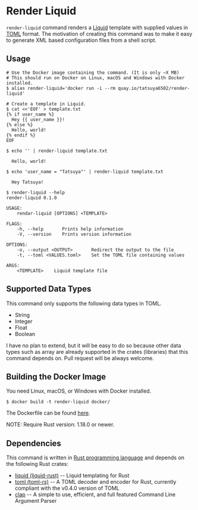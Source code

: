 # Render Liquid

`render-liquid` command renders
a [Liquid](https://shopify.github.io/liquid/) template with supplied
values in [TOML](https://github.com/toml-lang/toml) format. The
motivation of creating this command was to make it easy to generate
XML based configuration files from a shell script.


## Usage

```console
# Use the Docker image containing the command. (It is only ~X MB)
# This should run on Docker on Linux, macOS and Windows with Docker installed.
$ alias render-liquid='docker run -i --rm quay.io/tatsuya6502/render-liquid'

# Create a template in Liquid.
$ cat <<'EOF' > template.txt
{% if user_name %}
  Hey {{ user_name }}!
{% else %}
  Hello, world!
{% endif %}
EOF

$ echo '' | render-liquid template.txt

  Hello, world!

$ echo 'user_name = "Tatsuya"' | render-liquid template.txt

  Hey Tatsuya!

```

```console
$ render-liquid --help
render-liquid 0.1.0

USAGE:
    rendar-liquid [OPTIONS] <TEMPLATE>

FLAGS:
    -h, --help       Prints help information
    -V, --version    Prints version information

OPTIONS:
    -o, --output <OUTPUT>       Redirect the output to the file
    -t, --toml <VALUES.toml>    Set the TOML file containing values

ARGS:
    <TEMPLATE>    Liquid template file
```


## Supported Data Types

This command only supports the following data types in TOML.

- String
- Integer
- Float
- Boolean

I have no plan to extend, but it will be easy to do so because other
data types such as array are already supported in the crates
(libraries) that this command depends on. Pull request will be always
welcome.


## Building the Docker Image

You need Linux, macOS, or Windows with Docker installed.

```console
$ docker build -t render-liquid docker/
```

The Dockerfile can be found [here](./docker/Dockerfile).

NOTE: Require Rust version: 1.18.0 or newer.


## Dependencies

This command is written in
[Rust programming language](https://www.rust-lang.org) and depends on
the following Rust crates:

- [liquid (liquid-rust)](https://crates.io/crates/liquid) -- Liquid
  templating for Rust
- [toml (toml-rs)](https://crates.io/crates/toml) -- A TOML decoder
  and encoder for Rust, currently compliant with the v0.4.0 version of
  TOML
- [clap](https://crates.io/crates/clap) -- A simple to use, efficient,
  and full featured Command Line Argument Parser
